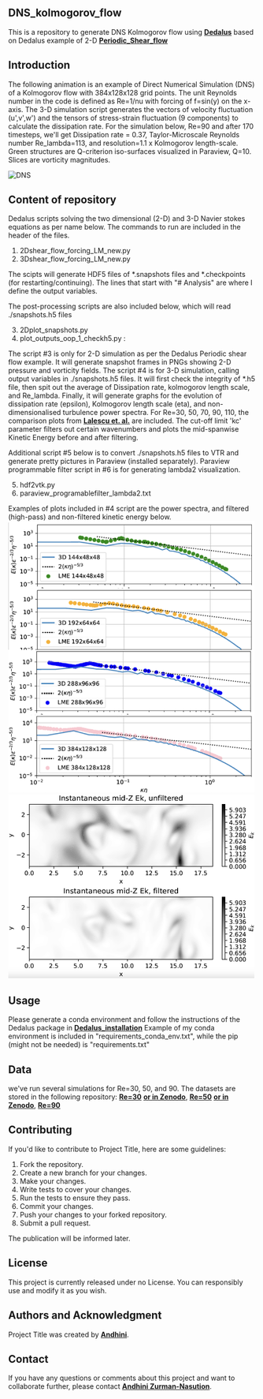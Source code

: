 ## **DNS_kolmogorov_flow**
This is a repository to generate DNS Kolmogorov flow using **[Dedalus](https://dedalus-project.readthedocs.io/en/latest/#)** based on Dedalus example of 2-D **[Periodic_Shear_flow](https://dedalus-project.readthedocs.io/en/latest/pages/examples/ivp_2d_shear_flow.html)**

## **Introduction**
The following animation is an example of Direct Numerical Simulation (DNS) of a Kolmogorov flow with 384x128x128 grid points. The unit Reynolds number in the code is defined as Re=1/nu with forcing of f=sin(y) on the x-axis. The 3-D simulation script generates the vectors of velocity fluctuation (u',v',w') and the tensors of stress-strain fluctuation (9 components) to calculate the dissipation rate. For the simulation below, Re=90 and after 170 timesteps, we'll get Dissipation rate = 0.37, Taylor-Microscale Reynolds number Re_lambda=113, and resolution=1.1 x Kolmogorov length-scale. Green structures are Q-criterion iso-surfaces visualized in Paraview, Q=10. Slices are vorticity magnitudes.

![DNS](./Kolmogorov_flow_384x128x128.gif)

## **Content of repository**

Dedalus scripts solving the two dimensional (2-D) and 3-D Navier stokes equations as per name below. The commands to run are included in the header of the files.

1. 2Dshear_flow_forcing_LM_new.py
2. 3Dshear_flow_forcing_LM_new.py

The scipts will generate HDF5 files of *.snapshots files and *.checkpoints (for restarting/continuing). The lines that start with "# Analysis" are where I define the output variables.

The post-processing scripts are also included below, which will read ./snapshots.h5 files

3. 2Dplot_snapshots.py 
4. plot_outputs_oop_1_checkh5.py :

The script #3 is only for 2-D simulation as per the Dedalus Periodic shear flow example. It will generate snapshot frames in PNGs showing 2-D pressure and vorticity fields.
The script #4 is for 3-D simulation, calling output variables in ./snapshots.h5 files. It will first check the integrity of *.h5 file, then spit out the average of Dissipation rate, kolmogorov length scale, and Re_lambda. Finally, it will generate graphs for the evolution of dissipation rate (epsilon), Kolmogorov length scale (eta), and non-dimensionalised turbulence power spectra. For Re=30, 50, 70, 90, 110, the comparison plots from **[Lalescu et. al.](https://doi.org/10.1103/PhysRevLett.110.084102)** are included. The cut-off limit 'kc' parameter filters out certain wavenumbers and plots the mid-spanwise Kinetic Energy before and after filtering. 

Additional script #5 below is to convert ./snapshots.h5 files to VTR and generate pretty pictures in Paraview (installed separately). Paraview programmable filter script in #6 is for generating lambda2  visualization. 

5. hdf2vtk.py
6. paraview_programablefilter_lambda2.txt

Examples of plots included in #4 script are the power spectra, and filtered (high-pass) and non-filtered kinetic energy below.
<img src="./power_spectra.png" width="500">
<img src="./kinetic_energy.png" width="500">

## **Usage**

Please generate a conda environment and follow the instructions of the Dedalus package in **[Dedalus_installation](https://dedalus-project.readthedocs.io/en/latest/pages/installation.html)**
Example of my conda environment is included in "requirements_conda_env.txt", while the pip (might not be needed) is "requirements.txt"

## **Data**
we've run several simulations for Re=30, 50, and 90. The datasets are stored in the following repository:
**[Re=30](https://doi.org/10.7488/ds/7960)** **[or in Zenodo](https://doi.org/10.5281/zenodo.15575430)**,
**[Re=50](https://doi.org/10.7488/ds/7961)** **[or in Zenodo]((https://doi.org/10.5281/zenodo.15577806))**,
**[Re=90](https://doi.org/10.7488/ds/7963)**

## **Contributing**

If you'd like to contribute to Project Title, here are some guidelines:

1. Fork the repository.
2. Create a new branch for your changes.
3. Make your changes.
4. Write tests to cover your changes.
5. Run the tests to ensure they pass.
6. Commit your changes.
7. Push your changes to your forked repository.
8. Submit a pull request.

The publication will be informed later.

## **License**

This project is currently released under no License. You can responsibly use and modify it as you wish.  

## **Authors and Acknowledgment**

Project Title was created by **[Andhini](https://github.com/andhini)**.

## **Contact**

If you have any questions or comments about this project and want to collaborate further, please contact **[Andhini Zurman-Nasution](andhininznasution@gmail.com)**.




